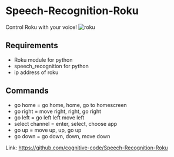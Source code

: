 # Speech-Recognition-Roku

Control Roku with your voice!
![roku](https://external-content.duckduckgo.com/iu/?u=http%3A%2F%2Foyster.ignimgs.com%2Fwordpress%2Fstg.ign.com%2F2017%2F10%2FRoku-ultra-hero.jpg&f=1&nofb=1)
## Requirements
- Roku module for python
- speech_recognition for python
- ip address of roku

## Commands

- go home = go home, home, go to homescreen
- go right = move right, right, go right
- go left = go left left move left
- select channel = enter, select, choose app
- go up = move up, up, go up
- go down = go down, down, move down

Link: https://github.com/cognitive-code/Speech-Recognition-Roku
